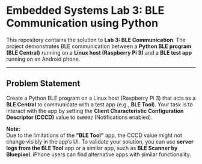 # Embedded Systems Lab 3: BLE Communication using Python

This repository contains the solution to **Lab 3: BLE Communication**. The project demonstrates BLE communication between a **Python BLE program (BLE Central)** running on a **Linux host (Raspberry Pi 3)** and a **BLE test app** running on an Android phone.

---

## Problem Statement

Create a Python BLE program on a Linux host (Raspberry Pi 3) that acts as a **BLE Central** to communicate with a test app (e.g., **BLE Tool**). Your task is to interact with the app by setting the **Client Characteristic Configuration Descriptor (CCCD)** value to `0x0002` (Notifications enabled). 

**Note:**  
Due to the limitations of the **"BLE Tool"** app, the CCCD value might not change visibly in the app’s UI. To validate your solution, you can use **server logs from the BLE Tool** app or a similar app, such as **BLE Scanner by Bluepixel**. iPhone users can find alternative apps with similar functionality.


